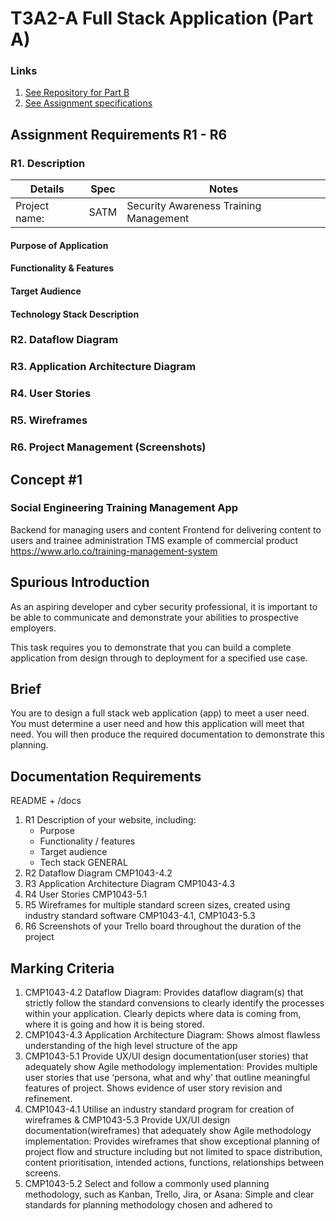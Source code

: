 # T3A2-A Full Stack Application (Part A)
### Links
1. [See Repository for Part B](https://github.com/kayshcache/t4a2-b-fullstack-app)
2. [See Assignment specifications]()
## Assignment Requirements R1 - R6
### R1. Description
Details |Spec | Notes
--- | --- | ---
Project name: | SATM | Security Awareness Training Management
#### Purpose of Application
#### Functionality & Features
#### Target Audience
#### Technology Stack Description
### R2. Dataflow Diagram
### R3. Application Architecture Diagram
### R4. User Stories
### R5. Wireframes
### R6. Project Management (Screenshots)

## Concept #1
### Social Engineering Training Management App
Backend for managing users and content
Frontend for delivering content to users and trainee administration
TMS example of commercial product https://www.arlo.co/training-management-system
## Spurious Introduction
As an aspiring developer and cyber security professional, it is important to be able to communicate and demonstrate your abilities to prospective employers.

This task requires you to demonstrate that you can build a complete application from design through to deployment for a specified use case.

## Brief
You are to design a full stack web application (app) to meet a user need. You must determine a user need and how this application will meet that need. You will then produce the required documentation to demonstrate this planning.
## Documentation Requirements
README + /docs
1. R1	Description of your website, including:
   * Purpose
   * Functionality / features
   * Target audience
   * Tech stack	GENERAL
2. R2	Dataflow Diagram	CMP1043-4.2
3. R3	Application Architecture Diagram	CMP1043-4.3
4. R4	User Stories	CMP1043-5.1
5. R5	Wireframes for multiple standard screen sizes, created using industry standard software	CMP1043-4.1, CMP1043-5.3
6. R6	Screenshots of your Trello board throughout the duration of the project
## Marking Criteria
1. CMP1043-4.2 Dataflow Diagram: Provides dataflow diagram(s) that strictly follow the standard convensions to clearly identify the processes within your application. Clearly depicts where data is coming from, where it is going and how it is being stored.
2. CMP1043-4.3 Application Architecture Diagram: Shows almost flawless understanding of the high level structure of the app
3. CMP1043-5.1 Provide UX/UI design documentation(user stories) that adequately show Agile methodology implementation: Provides multiple user stories that use ‘persona, what and why’ that outline meaningful features of project. Shows evidence of user story revision and refinement.
4. CMP1043-4.1 Utilise an industry standard program for creation of wireframes & CMP1043-5.3 Provide UX/UI design documentation(wireframes) that adequately show Agile methodology implementation: Provides wireframes that show exceptional planning of project flow and structure including but not limited to space distribution, content prioritisation, intended actions, functions, relationships between screens.
5. CMP1043-5.2 Select and follow a commonly used planning methodology, such as Kanban, Trello, Jira, or Asana: Simple and clear standards for planning methodology chosen and adhered to

